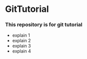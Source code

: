 # GitTutorial
### This repository is for git tutorial
- explain 1
- explain 2
- explain 3
- explain 4